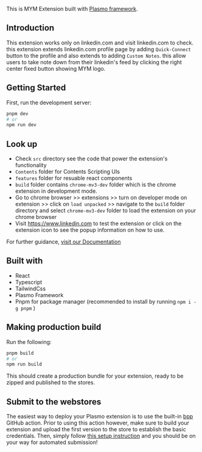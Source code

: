 This is MYM Extension built with [Plasmo framework](https://docs.plasmo.com/).

## Introduction

This extension works only on linkedin.com and visit linkedin.com to check. this extension extends linkedin.com profile page by adding `Quick-Connect` button to the profile and also extends to adding `Custom Notes`. this allow users to take note down from their linkedin's feed by clicking the right center fixed button showing MYM logo.

## Getting Started

First, run the development server:

```bash
pnpm dev
# or
npm run dev
```

## Look up

- Check `src` directory see the code that power the extension's functionality
- `Contents` folder for Contents Scripting UIs
- `features` folder for resuable react components
- `build` folder contains `chrome-mv3-dev` folder which is the chrome extension in development mode.
- Go to chrome browser >> extensions >> turn on developer mode on extension >> click on `load unpacked` >> navigate to the `build` folder directory and select `chrome-mv3-dev` folder to load the extension on your chrome browser
- Visit https://www.linkedin.com to test the extension or click on the extension icon to see the popup information on how to use.

For further guidance, [visit our Documentation](https://docs.plasmo.com/)

## Built with

- React
- Typescript
- TailwindCss
- Plasmo Framework
- Pnpm for package manager (recommended to install by running `npm i -g pnpm` )

## Making production build

Run the following:

```bash
pnpm build
# or
npm run build
```

This should create a production bundle for your extension, ready to be zipped and published to the stores.

## Submit to the webstores

The easiest way to deploy your Plasmo extension is to use the built-in [bpp](https://bpp.browser.market) GitHub action. Prior to using this action however, make sure to build your extension and upload the first version to the store to establish the basic credentials. Then, simply follow [this setup instruction](https://docs.plasmo.com/framework/workflows/submit) and you should be on your way for automated submission!
